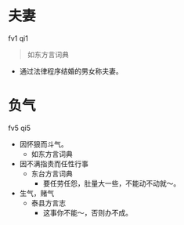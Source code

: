 # 夫妻
fv1 qi1
> 如东方言词典
- 通过法律程序结婚的男女称夫妻。







# 负气
fv5 qi5
+ 因怀狠而斗气。
  * 如东方言词典
+ 因不满指责而任性行事
  * 东台方言词典
    - 要任劳任怨，肚量大一些，不能动不动就～。
+ 生气，赌气
  * 泰县方言志
    - 这事你不能～，否则办不成。
